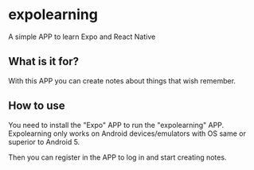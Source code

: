 expolearning
=================

A simple APP to learn Expo and React Native

## What is it for?

With this APP you can create notes about things that wish remember.

## How to use

You need to install the "Expo" APP to run the "expolearning" APP. Expolearning only works on Android devices/emulators with OS same or superior to Android 5.

Then you can register in the APP to log in and start creating notes.